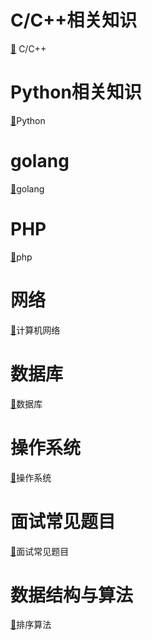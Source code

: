 # C/C++相关知识
[🔎](docs/C++/README.md) C/C++

# Python相关知识
[🔎](docs/Python/README.md)Python

# golang
[🔎](docs/golang/README.md)golang

# PHP

[🔎](docs/php/README.md)php

# 网络
[🔎](docs/计算机网络/README.md)计算机网络

# 数据库
[🔎](docs/数据库/README.md)数据库

# 操作系统
[🔎](docs/操作系统/README.md)操作系统

# 面试常见题目
[🔎](docs/面试题目/面试题目.md)面试常见题目

# 数据结构与算法
[🔎](docs/数据结构与算法/排序算法/排序算法.md)排序算法